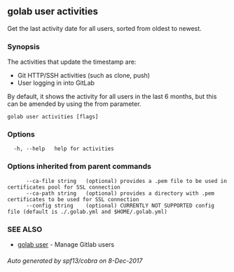 ## golab user activities

Get the last activity date for all users, sorted from oldest to newest.

### Synopsis


The activities that update the timestamp are:

* Git HTTP/SSH activities (such as clone, push)
* User logging in into GitLab

By default, it shows the activity for all users in the last 6 months, but this can be amended by using the from parameter.

```
golab user activities [flags]
```

### Options

```
  -h, --help   help for activities
```

### Options inherited from parent commands

```
      --ca-file string   (optional) provides a .pem file to be used in certificates pool for SSL connection
      --ca-path string   (optional) provides a directory with .pem certificates to be used for SSL connection
      --config string    (optional) CURRENTLY NOT SUPPORTED config file (default is ./.golab.yml and $HOME/.golab.yml)
```

### SEE ALSO
* [golab user](golab_user.md)	 - Manage Gitlab users

###### Auto generated by spf13/cobra on 8-Dec-2017
